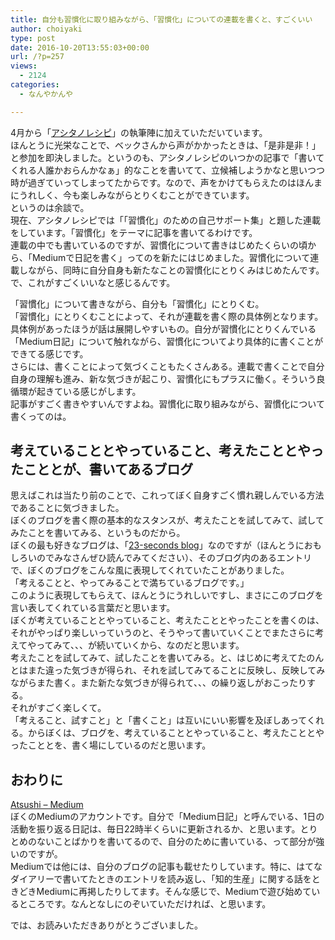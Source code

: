 ```yaml
---
title: 自分も習慣化に取り組みながら、「習慣化」についての連載を書くと、すごくいい
author: choiyaki
type: post
date: 2016-10-20T13:55:03+00:00
url: /?p=257
views:
  - 2124
categories:
  - なんやかんや

---
```

4月から「[アシタノレシピ][1]」の執筆陣に加えていただいています。  
ほんとうに光栄なことで、ベックさんから声がかかったときは、「是非是非！」と参加を即決しました。というのも、アシタノレシピのいつかの記事で「書いてくれる人誰かおらんかなぁ」的なことを書いてて、立候補しようかなと思いつつ時が過ぎていってしまってたからです。なので、声をかけてもらえたのはほんまにうれしく、今も楽しみながらとりくむことができています。  
というのは余談で。  
現在、アシタノレシピでは「「習慣化」のための自己サポート集」と題した連載をしています。「習慣化」をテーマに記事を書いてるわけです。  
連載の中でも書いているのですが、習慣化について書きはじめたくらいの頃から、「Mediumで日記を書く」ってのを新たにはじめました。習慣化について連載しながら、同時に自分自身も新たなことの習慣化にとりくみはじめたんです。で、これがすごくいいなと感じるんです。

「習慣化」について書きながら、自分も「習慣化」にとりくむ。  
「習慣化」にとりくむことによって、それが連載を書く際の具体例となります。具体例があったほうが話は展開しやすいもの。自分が習慣化にとりくんでいる「Medium日記」について触れながら、習慣化についてより具体的に書くことができてる感じです。  
さらには、書くことによって気づくこともたくさんある。連載で書くことで自分自身の理解も進み、新な気づきが起こり、習慣化にもプラスに働く。そういう良循環が起きている感じがします。  
記事がすごく書きやすいんですよね。習慣化に取り組みながら、習慣化について書くってのは。

## 考えていることとやっていること、考えたこととやったこととが、書いてあるブログ

思えばこれは当たり前のことで、これってぼく自身すごく慣れ親しんでいる方法であることに気づきました。  
ぼくのブログを書く際の基本的なスタンスが、考えたことを試してみて、試してみたことを書いてみる、というものだから。  
ぼくの最も好きなブログは、「[23-seconds blog][2]」なのですが（ほんとうにおもしろいのでみなさんぜひ読んでみてください）、そのブログ内のあるエントリで、ぼくのブログをこんな風に表現してくれていたことがありました。  
「考えることと、やってみることで満ちているブログです。」  
このように表現してもらえて、ほんとうにうれしいですし、まさにこのブログを言い表してくれている言葉だと思います。  
ぼくが考えていることとやっていること、考えたこととやったことを書くのは、それがやっぱり楽しいっていうのと、そうやって書いていくことでまたさらに考えてやってみて、、、が続いていくから、なのだと思います。  
考えたことを試してみて、試したことを書いてみる。と、はじめに考えてたのんとはまた違った気づきが得られ、それを試してみてることに反映し、反映してみながらまた書く。また新たな気づきが得られて、、、の繰り返しがおこったりする。  
それがすごく楽しくて。  
「考えること、試すこと」と「書くこと」は互いにいい影響を及ぼしあってくれる。からぼくは、ブログを、考えていることとやっていること、考えたこととやったこととを、書く場にしているのだと思います。

## おわりに

[Atsushi – Medium][3]  
ぼくのMediumのアカウントです。自分で「Medium日記」と呼んでいる、1日の活動を振り返る日記は、毎日22時半くらいに更新されるか、と思います。とりとめのないことばかりを書いてるので、自分のために書いている、って部分が強いのですが。  
Mediumでは他には、自分のブログの記事も載せたりしています。特に、はてなダイアリーで書いてたときのエントリを読み返し、「知的生産」に関する話をときどきMediumに再掲したりしてます。そんな感じで、Mediumで遊び始めているところです。なんとなしにのぞいていただければ、と思います。

では、お読みいただきありがとうございました。

 [1]: http://www.ashi-tano.jp/
 [2]: http://23secblog.blogspot.jp/
 [3]: https://medium.com/@choiyaki